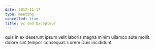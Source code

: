 ```yaml
---
date: 2017-11-17
type: meeting
cancelled: true
title: ex sed Excepteur
---
```

quis in ex deserunt ipsum velit laboris magna minim ullamco aute mollit. dolore sint tempor consequat. Lorem Duis incididunt